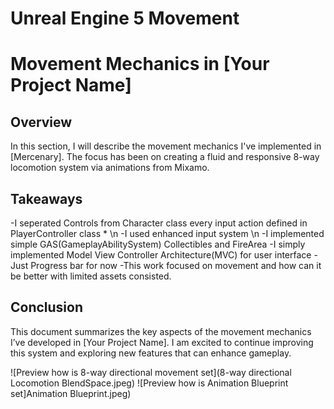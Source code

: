 # Unreal Engine 5 Movement

# Movement Mechanics in [Your Project Name]

## Overview
In this section, I will describe the movement mechanics I've implemented in [Mercenary]. The focus has been on creating a fluid and responsive 8-way locomotion system via animations from Mixamo.
## Takeaways
-I seperated Controls from Character class every input action defined in PlayerController class * \n
-I used enhanced input system \n
-I implemented simple GAS(GameplayAbilitySystem) Collectibles and FireArea
-I simply implemented Model View Controller Architecture(MVC) for user interface - Just Progress bar for now
-This work focused on movement and how can it be better with limited assets consisted.

## Conclusion
This document summarizes the key aspects of the movement mechanics I’ve developed in [Your Project Name]. I am excited to continue improving this system and exploring new features that can enhance gameplay.

![Preview how is 8-way directional movement set](8-way directional Locomotion BlendSpace.jpeg)
![Preview how is Animation Blueprint set]Animation Blueprint.jpeg)
